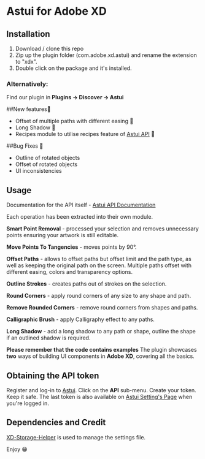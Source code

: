 # Astui for Adobe XD

## Installation

1. Download / clone this repo
2. Zip up the plugin folder (com.adobe.xd.astui) and rename the extension to "xdx".
3. Double click on the package and it's installed.

### Alternatively:

Find our plugin in **Plugins -> Discover -> Astui**

##New features🎉
* Offset of multiple paths with different easing 🎉
* Long Shadow 🎉
* Recipes module to utilise recipes feature of [Astui API](http://astui.tech/docs/api/#recipes) 🎉

##Bug Fixes 🐜
* Outline of rotated objects
* Offset of rotated objects
* UI inconsistencies

## Usage
Documentation for the API itself - [Astui API Documentation](http://astui.tech/docs/api/#introduction)

Each operation has been extracted into their own module.

**Smart Point Removal** - processed your selection and removes unnecessary points ensuring your artwork is still editable.

**Move Points To Tangencies** - moves points by 90°.

**Offset Paths** - allows to offset paths but offset limit and the path type, as well as keeping the original path on the screen.
Multiple paths offset with different easing, colors and transparency options.

**Outline Strokes** - creates paths out of strokes on the selection.

**Round Corners** - apply round corners of any size to any shape and path.

**Remove Rounded Corners** - remove round corners from shapes and paths.

**Calligraphic Brush** - apply Calligraphy effect to any paths.

**Long Shadow** - add a long shadow to any path or shape, outline the shape if an outlined shadow is required.

**Please remember that the code contains examples**
The plugin showcases **two** ways of building UI components in **Adobe XD**, covering all the basics.


## Obtaining the API token

Register and log-in to [Astui](https://astui.tech/). Click on the **API** sub-menu. Create your token. Keep it safe. 
The last token is also available on [Astui Setting's Page](https://astui.tech/settings) when you're logged in.


## Dependencies and Credit

[XD-Storage-Helper](https://github.com/pklaschka/xd-storage-helper) is used to manage the settings file.


Enjoy 😁
